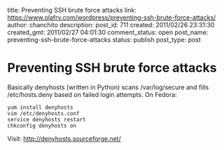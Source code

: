 title: Preventing SSH brute force attacks
link: https://www.olafrv.com/wordpress/preventing-ssh-brute-force-attacks/
author: chanchito
description: 
post_id: 711
created: 2011/02/26 23:31:30
created_gmt: 2011/02/27 04:01:30
comment_status: open
post_name: preventing-ssh-brute-force-attacks
status: publish
post_type: post

# Preventing SSH brute force attacks

Basically denyhosts (written in Python) scans /var/log/secure and fills /etc/hosts.deny based on failed login attempts. On Fedora: 
    
    
    yum install denyhosts
    vim /etc/denyhosts.conf
    service denyhosts restart
    chkconfig denyhosts on
    

Visit: <http://denyhosts.sourceforge.net/>